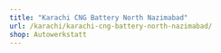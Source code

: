 ```yaml
---
title: "Karachi CNG Battery North Nazimabad"
url: /karachi/karachi-cng-battery-north-nazimabad/
shop: Autowerkstatt
---
```

